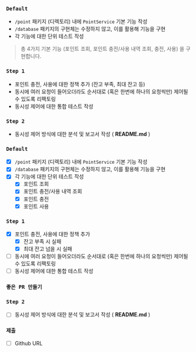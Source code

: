 ### `Default`

-   `/point` 패키지 (디렉토리) 내에 `PointService` 기본 기능 작성
-   `/database` 패키지의 구현체는 수정하지 않고, 이를 활용해 기능을 구현
-   각 기능에 대한 단위 테스트 작성

> 총 4가지 기본 기능 (포인트 조회, 포인트 충전/사용 내역 조회, 충전, 사용) 을 구현합니다.

### `Step 1`

-   포인트 충전, 사용에 대한 정책 추가 (잔고 부족, 최대 잔고 등)
-   동시에 여러 요청이 들어오더라도 순서대로 (혹은 한번에 하나의 요청씩만) 제어될 수 있도록 리팩토링
-   동시성 제어에 대한 통합 테스트 작성

### `Step 2`

-   동시성 제어 방식에 대한 분석 및 보고서 작성 ( **README.md** )

### `Default`

-   [x] `/point` 패키지 (디렉토리) 내에 `PointService` 기본 기능 작성
-   [x] `/database` 패키지의 구현체는 수정하지 않고, 이를 활용해 기능을 구현
-   [x] 각 기능에 대한 단위 테스트 작성
    -   [x] 포인트 조회
    -   [x] 포인트 충전/사용 내역 조회
    -   [x] 포인트 충전
    -   [x] 포인트 사용

### `Step 1`

-   [x] 포인트 충전, 사용에 대한 정책 추가
    -   [x] 잔고 부족 시 실패
    -   [x] 최대 잔고 넘을 시 실패
-   [ ] 동시에 여러 요청이 들어오더라도 순서대로 (혹은 한번에 하나의 요청씩만) 제어될 수 있도록 리팩토링
-   [ ] 동시성 제어에 대한 통합 테스트 작성

### `좋은 PR 만들기`

### `Step 2`

-   [ ] 동시성 제어 방식에 대한 분석 및 보고서 작성 ( **README.md** )

### `제출`

-   [ ] Github URL

